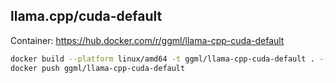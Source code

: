## llama.cpp/cuda-default

Container: https://hub.docker.com/r/ggml/llama-cpp-cuda-default

```bash
docker build --platform linux/amd64 -t ggml/llama-cpp-cuda-default . --no-cache
docker push ggml/llama-cpp-cuda-default
```
